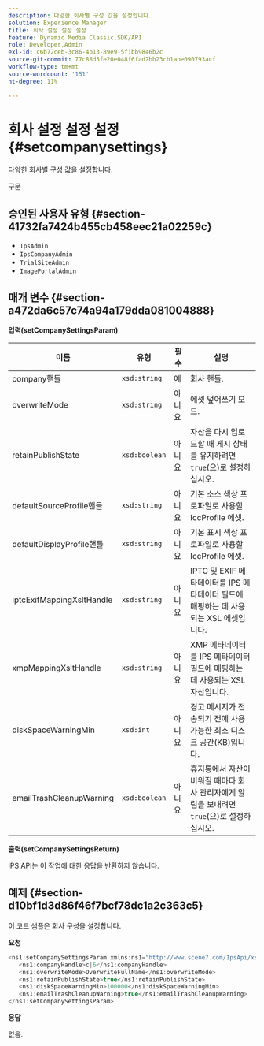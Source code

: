 ```yaml
---
description: 다양한 회사별 구성 값을 설정합니다.
solution: Experience Manager
title: 회사 설정 설정 설정
feature: Dynamic Media Classic,SDK/API
role: Developer,Admin
exl-id: c6b72ceb-3c86-4b13-89e9-5f1bb9846b2c
source-git-commit: 77c88d5fe20e048f6fad2bb23cb1abe090793acf
workflow-type: tm+mt
source-wordcount: '151'
ht-degree: 11%

---
```


# 회사 설정 설정 설정{#setcompanysettings}

다양한 회사별 구성 값을 설정합니다.

구문

## 승인된 사용자 유형 {#section-41732fa7424b455cb458eec21a02259c}

* `IpsAdmin`
* `IpsCompanyAdmin`
* `TrialSiteAdmin`
* `ImagePortalAdmin`

## 매개 변수 {#section-a472da6c57c74a94a179dda081004888}

**입력(setCompanySettingsParam)**

| 이름 | 유형 | 필수 | 설명 |
|---|---|---|---|
| company핸들 | `xsd:string` | 예 | 회사 핸들. |
| overwriteMode | `xsd:string` | 아니요 | 에셋 덮어쓰기 모드. |
| retainPublishState | `xsd:boolean` | 아니요 | 자산을 다시 업로드할 때 게시 상태를 유지하려면 `true`(으)로 설정하십시오. |
| defaultSourceProfile핸들 | `xsd:string` | 아니요 | 기본 소스 색상 프로파일로 사용할 IccProfile 에셋. |
| defaultDisplayProfile핸들 | `xsd:string` | 아니요 | 기본 표시 색상 프로파일로 사용할 IccProfile 에셋. |
| iptcExifMappingXsltHandle | `xsd:string` | 아니요 | IPTC 및 EXIF 메타데이터를 IPS 메타데이터 필드에 매핑하는 데 사용되는 XSL 에셋입니다. |
| xmpMappingXsltHandle | `xsd:string` | 아니요 | XMP 메타데이터를 IPS 메타데이터 필드에 매핑하는 데 사용되는 XSL 자산입니다. |
| diskSpaceWarningMin | `xsd:int` | 아니요 | 경고 메시지가 전송되기 전에 사용 가능한 최소 디스크 공간(KB)입니다. |
| emailTrashCleanupWarning | `xsd:boolean` | 아니요 | 휴지통에서 자산이 비워질 때마다 회사 관리자에게 알림을 보내려면 `true`(으)로 설정하십시오. |

**출력(setCompanySettingsReturn)**

IPS API는 이 작업에 대한 응답을 반환하지 않습니다.

## 예제 {#section-d10bf1d3d86f46f7bcf78dc1a2c363c5}

이 코드 샘플은 회사 구성을 설정합니다.

**요청**

```java
<ns1:setCompanySettingsParam xmlns:ns1="http://www.scene7.com/IpsApi/xsd/2008-01-15">
   <ns1:companyHandle>c|6</ns1:companyHandle>
   <ns1:overwriteMode>OverwriteFullName</ns1:overwriteMode>
   <ns1:retainPublishState>true</ns1:retainPublishState>
   <ns1:diskSpaceWarningMin>100000</ns1:diskSpaceWarningMin>
   <ns1:emailTrashCleanupWarning>true</ns1:emailTrashCleanupWarning>
</ns1:setCompanySettingsParam>
```

**응답**

없음.
